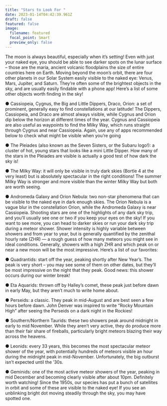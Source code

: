 ```yaml
---
title: "Stars to Look For "
date: 2023-01-14T04:42:39.961Z
draft: false
featured: false
image:
  filename: featured
  focal_point: Smart
  preview_only: false
---
```

The moon is always beautiful, especially when it’s setting! Even with just your naked eye, you
should be able to see darker spots on the lunar surface – those are the maria, ancient volcanic
floodplains the size of entire countries here on Earth.
Moving beyond the moon’s orbit, there are four other planets in our Solar System easily visible
to the naked eye: Venus, Mars, Jupiter, and Saturn. They’re often some of the brightest objects in
the sky, and are usually easily findable with a phone app!
Here’s a list of some other objects worth finding in the sky!


● Cassiopeia, Cygnus, the Big and Little Dippers, Draco, Orion: a set of prominent,
generally easy to find constellations at our latitude! The Dippers, Cassiopeia, and Draco
are almost always visible, while Cygnus and Orion dip below the horizon at different
times of the year. Cygnus and Cassiopeia are also useful as waypoints to find the Milky
Way, which runs straight through Cygnus and near Cassiopeia. Again, use any of apps
recommended below to check what might be visible when you’re going


● The Pleiades (also known as the Seven Sisters, or the Subaru logo!): a cluster of hot,
young stars that looks like a mini Little Dipper. How many of the stars in the Pleiades are
visible is actually a good test of how dark the sky is!


● The Milky Way: it will only be visible in truly dark skies (Bortle 4 at the very least) but is
absolutely spectacular in the right conditions! The summer Milky Way is stronger and
more visible than the winter Milky Way but both are worth seeing.


● Andromeda Galaxy and Orion Nebula: two non-star phenomena that can be visible to the
naked eye in dark enough skies. The Orion Nebula is a vague blur in the constellation
Orion, while the Andromeda Galaxy is near Cassiopeia.
Shooting stars are one of the highlights of any dark sky trip, and you’ll usually see one or two if
you keep your eyes on the sky! If you want to see more, you can head to darker skies or run your
dark sky trip during a meteor shower. Shower intensity is highly variable between showers and
from year to year, but is generally quantified by the zenithal hourly rate (ZHR) — a rough guess
of how many meteors you might see in ideal conditions. Generally, showers with a high ZHR
and which peak on or near a new moon will be the most impressive. Here’s a list of our favorites:

● Quadrantids: start off the year, peaking shortly after New Year’s. The peak is very short –
you may see some of them on other dates, but they’ll be most impressive on the night that
they peak. Good news: this shower occurs during our winter break!


● Eta Aquarids: thrown off by Halley’s comet, these peak just before dawn in early May,
but they aren’t much to write home about.


● Perseids: a classic. They peak in mid-August and are best seen a few hours before dawn.
John Denver was inspired to write “Rocky Mountain High” after seeing the Perseids on a
dark night in the Rockies!


● Southern/Northern Taurids: these two showers peak around midnight in early to mid
November. While they aren’t very active, they do produce more than their fair share of
fireballs, particularly bright meteors blazing their way across the heavens.


● Leonids: every 33 years, this becomes the most spectacular meteor shower of the year,
with potentially hundreds of meteors visible an hour during the midnight peak in
mid-November. Unfortunately, the big outburst isn’t expected until the ’30s.


● Geminids: one of the most active meteor showers of the year, peaking in mid December
and becoming clearly visible after about 10pm. Definitely worth watching!
Since the 1950s, our species has put a bunch of satellites in orbit and some of these are visible to
the naked eye! If you see an unblinking bright dot moving steadily through the sky, you may
have spotted one.